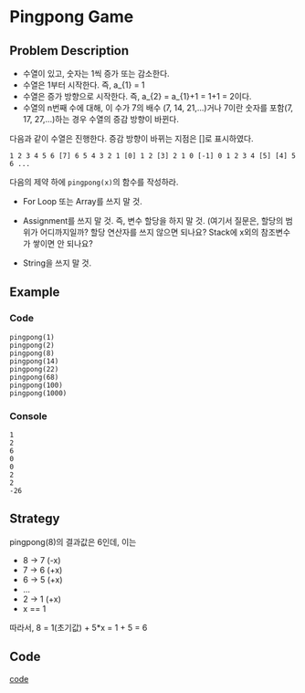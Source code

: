 # Pingpong Game


## Problem Description

- 수열이 있고, 숫자는 1씩 증가 또는 감소한다.
- 수열은 1부터 시작한다. 즉, a_{1} = 1
- 수열은 증가 방향으로 시작한다. 즉, a_{2} = a_{1}+1 = 1+1 = 2이다.
- 수열의 n번째 수에 대해, 이 수가 7의 배수 (7, 14, 21,...)거나 7이란 숫자를 포함(7, 17, 27,...)하는 경우 수열의 증감 방향이 바뀐다.


다음과 같이 수열은 진행한다. 증감 방향이 바뀌는 지점은 []로 표시하였다.

	1 2 3 4 5 6 [7] 6 5 4 3 2 1 [0] 1 2 [3] 2 1 0 [-1] 0 1 2 3 4 [5] [4] 5 6 ...

다음의 제약 하에 `pingpong(x)`의 함수를 작성하라.

- For Loop 또는 Array를 쓰지 말 것.
- Assignment를 쓰지 말 것. 즉, 변수 할당을 하지 말 것. (여기서 질문은, 할당의 범위가 어디까지일까? 할당 연산자를 쓰지 않으면 되나요? Stack에 x외의 참조변수가 쌓이면 안 되나요?

- String을 쓰지 말 것.


## Example

### Code
	pingpong(1)
	pingpong(2)
	pingpong(8)
	pingpong(14)
	pingpong(22)
	pingpong(68)
	pingpong(100)
	pingpong(1000)

### Console
	1
	2
	6
	0
	0
	2
	2
	-26


## Strategy
pingpong(8)의 결과값은 6인데, 이는

- 8 -> 7 (-x)
- 7 -> 6 (+x)
- 6 -> 5 (+x)
- ...
- 2 -> 1 (+x)
- x == 1

따라서, 8 = 1(초기값) + 5*x = 1 + 5 = 6


## Code
[code](https://github.com/taegyumin/Omakase/blob/master/eight-percent_pingpong/pingpong.py)

